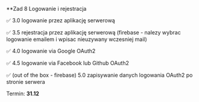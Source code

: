 **Zad 8 Logowanie i rejestracja

✅ 3.0 logowanie przez aplikację serwerową

✅ 3.5 rejestracja przez aplikację serwerową (firebase - nalezy wybrac logowanie emailem i wpisac nieuzywany wczesniej mail)

✅ 4.0 logowanie via Google OAuth2

✅ 4.5 logowanie via Facebook lub Github OAuth2

✅ (out of the box - firebase) 5.0 zapisywanie danych logowania OAuth2 po stronie serwera

Termin: **31.12** 
